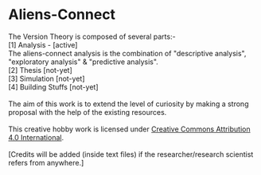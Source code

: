 # Aliens-Connect

The Version Theory is composed of several parts:- <br>
[1] Analysis - [active]<br>
The aliens-connect analysis is the combination of "descriptive analysis", "exploratory analysis" & "predictive analysis". <br>
[2] Thesis [not-yet]<br>
[3] Simulation [not-yet]<br>
[4] Building Stuffs [not-yet]<br>
<br>
The aim of this work is to extend the level of curiosity by making a strong proposal with the help of the existing resources.
<br>
<br>
This creative hobby work is licensed under <a href="https://github.com/ashumeow/KeplerMeow/blob/AliensConnect/LICENSE.md">Creative Commons Attribution 4.0 International</a>. <br>
<br>
[Credits will be added (inside text files) if the researcher/research scientist refers from anywhere.]
